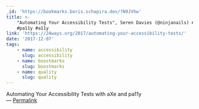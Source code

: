```yaml
---
_id: 'https://bookmarks.boris.schapira.dev/?N9JVhw'
title: >-
    "Automating Your Accessibility Tests", Seren Davies (@ninjanails) #aXe
    #pa11y #a11y
link: 'https://24ways.org/2017/automating-your-accessibility-tests/'
date: '2017-12-07'
tags:
    - name: accessibility
      slug: accessibility
    - name: boostmarks
      slug: boostmarks
    - name: quality
      slug: quality
---
```


Automating Your Accessibility Tests with aXe and pa11y <br>&#8212;
<a href="https://bookmarks.boris.schapira.dev/?N9JVhw" title="Permalink">Permalink</a>
